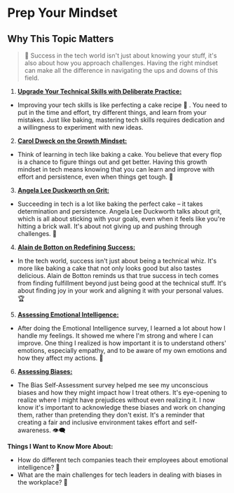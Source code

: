 # Prep Your Mindset

## Why This Topic Matters
> 🚀 Success in the tech world isn't just about knowing your stuff, it's also about how you approach challenges. Having the right mindset can make all the difference in navigating the ups and downs of this field.


1. [**Upgrade Your Technical Skills with Deliberate Practice:**](https://web.archive.org/web/20160616225417/http://www.happybearsoftware.com/upgrade-your-technical-skills-with-deliberate-practice)

- Improving your tech skills is like perfecting a cake recipe 🍰 . You need to put in the time and effort, try different things, and learn from your mistakes. Just like baking, mastering tech skills requires dedication and a willingness to experiment with new ideas.

2. [**Carol Dweck on the Growth Mindset:**](https://www.youtube.com/watch?v=hiiEeMN7vbQ)

- Think of learning in tech like baking a cake. You believe that every flop is a chance to figure things out and get better. Having this growth mindset in tech means knowing that you can learn and improve with effort and persistence, even when things get tough. 🌱

3. [**Angela Lee Duckworth on Grit:**](https://www.ted.com/talks/carol_dweck_the_power_of_believing_that_you_can_improve?hasProgress=true&language=en)

- Succeeding in tech is a lot like baking the perfect cake – it takes determination and persistence. Angela Lee Duckworth talks about grit, which is all about sticking with your goals, even when it feels like you're hitting a brick wall. It's about not giving up and pushing through challenges. 💪

4. [**Alain de Botton on Redefining Success:**](https://www.ted.com/talks/angela_lee_duckworth_grit_the_power_of_passion_and_perseverance?hasProgress=true)

- In the tech world, success isn't just about being a technical whiz. It's more like baking a cake that not only looks good but also tastes delicious. Alain de Botton reminds us that true success in tech comes from finding fulfillment beyond just being good at the technical stuff. It's about finding joy in your work and aligning it with your personal values. 🏆


5. [**Assessing Emotional Intelligence:**](https://codefellows.github.io/common_curriculum/career_coaching/201/emotional-intelligence-assessment.html)

- After doing the Emotional Intelligence survey, I learned a lot about how I handle my feelings. It showed me where I'm strong and where I can improve. One thing I realized is how important it is to understand others' emotions, especially empathy, and to be aware of my own emotions and how they affect my actions. 🧠

6. [**Assessing Biases:**](https://codefellows.github.io/common_curriculum/career_coaching/301/bias-assessment.html)

- The Bias Self-Assessment survey helped me see my unconscious biases and how they might impact how I treat others. It's eye-opening to realize where I might have prejudices without even realizing it. I now know it's important to acknowledge these biases and work on changing them, rather than pretending they don't exist. It's a reminder that creating a fair and inclusive environment takes effort and self-awareness. 👁️‍🗨️



**Things I Want to Know More About:**
- How do different tech companies teach their employees about emotional intelligence? 🤔
- What are the main challenges for tech leaders in dealing with biases in the workplace? 🛑
